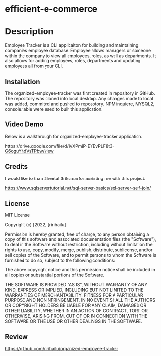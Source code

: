# efficient-e-commerce

# Description

Employee Tracker is a CLI applicaiton for building and maintaining companies employee database. Employee allows managers or someone within the company to view all employees, roles, as well as departments. It also allows for adding employees, roles, departments and updating employees all from your CLI.


## Installation

The organized-employee-tracker was first created in repository in GitHub. The repository was cloned into local desktop. Any changes made to local was added, commited and pushed to reposotory. NPM inquiere, MYSQL2, console.table were used to built this application. 

## Video Demo
Below is a walkthrough for organized-employee-tracker application.

https://drive.google.com/file/d/1yXPmjP-EYEvPLF8t3-G6oguYhdVsTPbw/view


## Credits

I would like to than Sheetal Srikumarfor assisting me with this project. 

https://www.sqlservertutorial.net/sql-server-basics/sql-server-self-join/


## License

MIT License

Copyright (c) [2022] [ririhailu]

Permission is hereby granted, free of charge, to any person obtaining a copy
of this software and associated documentation files (the "Software"), to deal
in the Software without restriction, including without limitation the rights
to use, copy, modify, merge, publish, distribute, sublicense, and/or sell
copies of the Software, and to permit persons to whom the Software is
furnished to do so, subject to the following conditions:

The above copyright notice and this permission notice shall be included in all
copies or substantial portions of the Software.

THE SOFTWARE IS PROVIDED "AS IS", WITHOUT WARRANTY OF ANY KIND, EXPRESS OR
IMPLIED, INCLUDING BUT NOT LIMITED TO THE WARRANTIES OF MERCHANTABILITY,
FITNESS FOR A PARTICULAR PURPOSE AND NONINFRINGEMENT. IN NO EVENT SHALL THE
AUTHORS OR COPYRIGHT HOLDERS BE LIABLE FOR ANY CLAIM, DAMAGES OR OTHER
LIABILITY, WHETHER IN AN ACTION OF CONTRACT, TORT OR OTHERWISE, ARISING FROM,
OUT OF OR IN CONNECTION WITH THE SOFTWARE OR THE USE OR OTHER DEALINGS IN THE
SOFTWARE.

## Review  

https://github.com/ririhailu/organized-employee-tracker 